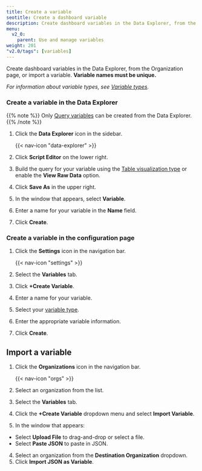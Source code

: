 ```yaml
---
title: Create a variable
seotitle: Create a dashboard variable
description: Create dashboard variables in the Data Explorer, from the Organization page, or import a variable.
menu:
  v2_0:
    parent: Use and manage variables
weight: 201
"v2.0/tags": [variables]
---
```


Create dashboard variables in the Data Explorer, from the Organization page, or import a variable.
**Variable names must be unique.**

_For information about variable types, see [Variable types](/v2.0/visualize-data/variables/variable-types/)._

### Create a variable in the Data Explorer

{{% note %}}
Only [Query variables](/v2.0/visualize-data/variables/variable-types/#query)
can be created from the Data Explorer.
{{% /note %}}

1. Click the **Data Explorer** icon in the sidebar.

    {{< nav-icon "data-explorer" >}}

2. Click **Script Editor** on the lower right.
3. Build the query for your variable using the [Table visualization type](/v2.0/visualize-data/visualization-types/#table) or enable the **View Raw Data** option.
4. Click **Save As** in the upper right.
5. In the window that appears, select **Variable**.
6. Enter a name for your variable in the **Name** field.
7. Click **Create**.

### Create a variable in the configuration page

1. Click the **Settings** icon in the navigation bar.

    {{< nav-icon "settings" >}}

2. Select the **Variables** tab.
3. Click **+Create Variable**.
4. Enter a name for your variable.
5. Select your [variable type](/v2.0/visualize-data/variables/variable-types/).
6. Enter the appropriate variable information.
7. Click **Create**.

## Import a variable

1. Click the **Organizations** icon in the navigation bar.

    {{< nav-icon "orgs" >}}

2. Select an organization from the list.
3. Select the **Variables** tab.
4. Click the **+Create Variable** dropdown menu and select **Import Variable**.
3. In the window that appears:
  * Select **Upload File** to drag-and-drop or select a file.
  * Select **Paste JSON** to paste in JSON.
4. Select an organization from the **Destination Organization** dropdown.
5. Click **Import JSON as Variable**.

